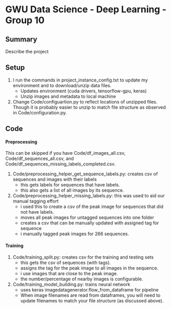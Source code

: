 # GWU Data Science - Deep Learning - Group 10

## Summary
Describe the project

## Setup
1. I run the commands in project_instance_config.txt to update my environment and to download/unzip data files.
   * Updates environment (cuda drivers, tensorflow-gpu, keras)
   * Unzip images and metadata to local machine
2. Change Code/configuartion.py to reflect locations of unzipped files.   Though it is probably easier to unzip to match file structure as observed in Code/configuration.py.

## Code
#### Preprocessing
This can be skipped if you have Code/df_images_all.csv, Code/df_sequences_all.csv, and Code/df_sequences_missing_labels_completed.csv.
1. Code/preprocessing_helper_get_sequence_labels.py:  creates csv of sequences and images with their labels
    * this gets labels for sequences that have labels.
    * this also gets a list of all images by its sequence.
2. Code/preprocessing_helper_missing_labels.py:  this was used to aid our manual tagging effort
    * i used this to create a csv of the peak image for sequences that did not have labels.  
    * moves all peak images for untagged sequences into one folder
    * creates a csv that can be manually updated with assigned tag for sequence
    * i manually tagged peak images for 266 sequences.  

#### Training
1. Code/training_split.py:  creates csv for the training and testing sets
    * this gets the csv of sequences (with tags).  
    * assigns the tag for the peak image to all images in the sequence.  
    * i use images that are close to the peak image.  
    * the number/percentage of nearby images is configurable.  
2. Code/training_model_building.py:  trains neural network
    * uses keras imagedatagenerator.flow_from_dataframe for pipeline
    * When image filenames are read from dataframes, you will need to update filenames to match your file structure (as discussed above).
